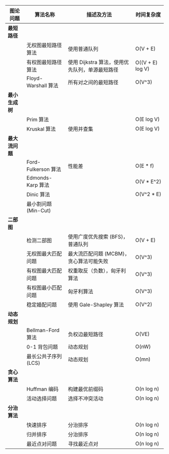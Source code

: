 | 图论问题       | 算法名称             | 描述及方法                     | 时间复杂度   |
|----------------|----------------------|--------------------------------|--------------|
| **最短路径**   |                      |                                |              |
|                | 无权图最短路径算法    | 使用普通队列                   | O(V + E)     |
|                | 有权图最短路径算法    | 使用 Dijkstra 算法，使用优先队列，单源最短路径 | O((V + E) log V) |
|                | Floyd-Warshall 算法  | 所有对之间的最短路径            | O(V^3)       |
| **最小生成树** |                      |                                |              |
|                | Prim 算法           |                                | O(E log V)   |
|                | Kruskal 算法        | 使用并查集                     | O(E log V)   |
| **最大流问题** |                      |                                |              |
|                | Ford-Fulkerson 算法 | 性能差                         | O(E * f)     |
|                | Edmonds-Karp 算法   |                                | O(V * E^2)   |
|                | Dinic 算法          |                                | O(V^2 * E)   |
|                | 最小割问题 (Min-Cut) |                                |              |
| **二部图**     |                      |                                |              |
|                | 检测二部图           | 使用广度优先搜索 (BFS)，普通队列 | O(V + E)     |
|                | 无权图最大匹配问题   | 最大流匹配问题 (MCBM)，贪心算法可能失败 | O(V^3)       |
|                | 有权图最大匹配问题   | 权重取反（负数），匈牙利算法       | O(V^3)       |
|                | 有权图最小匹配问题   | 匈牙利算法                      | O(V^3)       |
|                | 稳定婚配问题         | 使用 Gale-Shapley 算法          | O(V^2)       |
| **动态规划**   |                      |                                |              |
|                | Bellman-Ford 算法    | 负权边最短路径                  | O(VE)        |
|                | 0-1 背包问题         | 动态规划                       | O(nW)        |
|                | 最长公共子序列 (LCS) | 动态规划                       | O(mn)        |
| **贪心算法**   |                      |                                |              |
|                | Huffman 编码         | 构建最优前缀码                  | O(n log n)   |
|                | 活动选择问题         | 选择不冲突活动                  | O(n log n)   |
| **分治算法**   |                      |                                |              |
|                | 快速排序             | 分治排序                       | O(n log n)   |
|                | 归并排序             | 分治排序                       | O(n log n)   |
|                | 最近点对问题         | 寻找最近点对                    | O(n log n)   |